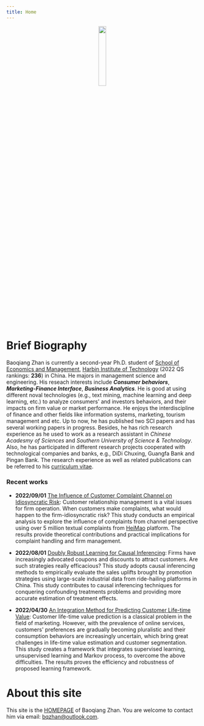 ```yaml
---
title: Home
---
```


<div align='center'>
<img src='https://kibo-1256104095.cos.ap-guangzhou.myqcloud.com/images_for_blog%2F%E8%AF%81%E4%BB%B6%E7%85%A7%E7%9A%84%E5%89%AF%E6%9C%AC.png' width=20% height=20%>
</div>

# Brief Biography

Baoqiang Zhan is currently a second-year Ph.D. student of [School of Economics and Management](http://som.hit.edu.cn/en/), [Harbin Institute of Technology](http://en.hit.edu.cn/) (2022 QS rankings: **236**) in China.  He majors in management science and engineering. His reseach interests include ***Consumer behaviors***, ***Marketing-Finance Interface***, ***Business Analytics***. He is good at using different noval technologies (e.g., text mining, machine learning and deep learning, etc.) to analyze consumers' and investors behaviors, and their impacts on firm value or market performance. He enjoys the interdiscipline of finance and other fields like information systems, marketing, tourism management and etc. Up to now, he has published two SCI papers and has several working papers in progress. Besides, he has rich research experience as he used to work as a research assistant in *Chinese Acadesmy of Sciences* and *Southern University of Science & Technology*. Also, he has participated in different research projects cooperated with technological companies and banks, e.g., DiDi Chuxing, Guangfa Bank and Pingan Bank. The research experience as well as related publications can be referred to his [curriculum vitae](/about/).

### Recent works

- **2022/09/01**  <u>The Influence of Customer Complaint Channel on Idiosyncratic Risk</u>: Customer relationship management is a vital issues for firm operation. When customers make complaints, what would happen to the firm-idiosyncratic risk? This study conducts an empirical analysis to explore the influence of complaints from channel perspective using over 5 million textual complaints from [HeiMao](https://tousu.sina.com.cn/) platform. The results provide theoretical contributions and practical implications for complaint handling and firm management.

- **2022/08/01** <u>Doubly Robust Learning for Causal Inferencing</u>: Firms have increasingly advocated coupons and discounts to attract customers. Are such strategies really efficacious? This study adopts causal inferencing methods to empirically evaluate the sales uplifts brought by promotion strategies using large-scale industrial data from ride-hailing platforms in China. This study contributes to causal inferencing techniques for conquering confounding treatments problems and providing more accurate estimation of treatment effects.

- **2022/04/30**  <u>An Integration Method for Predicting Customer Life-time Value</u>: Customer life-time value prediction is a classical problem in the field of marketing. However, with the prevalence of online services, customers'  preferences are gradually becoming pluralistic and their consumption behaviors are increasingly uncertain, which bring great challenges in life-time value estimation and customer segmentation. This study creates a framework that integrates supervised learning, unsupervised learning and Markov process, to overcome the above difficulties. The results proves the efficiency and robustness of proposed learning framework.

# About this site

This site is the [HOMEPAGE](https://bqzhan.github.io/) of Baoqiang Zhan. You are welcome to contact him via email: [bqzhan@outlook.com]().
